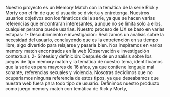 Nuestro proyecto es un Memory Match con la temática de la serie Rick y Morty con el fin de que el usuario se divierta y entretenga. Nuestros usuarios objetivos son los fánaticos de la serie, ya que se hacen varias referencias que encontraran interesantes, aunque no se limita solo a ellos, cualquier persona puede usarlas. 
Nuestro proceso de UX se baso en varias estapas:
1- Descubrimiento e investigación: Realizamos un analisis sobre la necesidad del usuario, concluyendo que es la entretención en su tiempo libre, algo divertido para relajarse y pasarla bien. Nos inspiramos en varios memory match encontrados en la web (Observación e investigación contextual).
2- Síntesis y definición: Después de un analisis sobre los juegos de tipo memory match y la temática de nuestro tema, identificamos que la serie es para mayores de 16 años, ya que contiene lenguaje mal sonante, referencias sexuales y violencia. Nosotras decidimos que no ocupariamos ninguna referencia de estos tipos, ya que deseabamos que nuestra web fuera para todo tipo de usuario. Definimos nuestro producto como juego memory match con temática de Rick y Morty, 